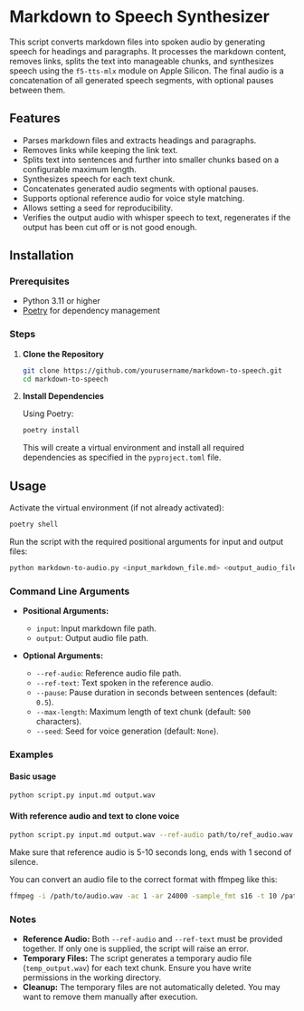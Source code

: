 # Markdown to Speech Synthesizer

This script converts markdown files into spoken audio by generating speech for headings and paragraphs. It processes the markdown content, removes links, splits the text into manageable chunks, and synthesizes speech using the `f5-tts-mlx` module on Apple Silicon. The final audio is a concatenation of all generated speech segments, with optional pauses between them.

## Features

- Parses markdown files and extracts headings and paragraphs.
- Removes links while keeping the link text.
- Splits text into sentences and further into smaller chunks based on a configurable maximum length.
- Synthesizes speech for each text chunk.
- Concatenates generated audio segments with optional pauses.
- Supports optional reference audio for voice style matching.
- Allows setting a seed for reproducibility.
- Verifies the output audio with whisper speech to text, regenerates if the output has been cut off or is not good enough.

## Installation

### Prerequisites

- Python 3.11 or higher
- [Poetry](https://python-poetry.org/docs/#installation) for dependency management

### Steps

1. **Clone the Repository**

   ```bash
   git clone https://github.com/yourusername/markdown-to-speech.git
   cd markdown-to-speech
   ```

2. **Install Dependencies**

   Using Poetry:

   ```bash
   poetry install
   ```

   This will create a virtual environment and install all required dependencies as specified in the `pyproject.toml` file.

## Usage

Activate the virtual environment (if not already activated):

```bash
poetry shell
```

Run the script with the required positional arguments for input and output files:

```bash
python markdown-to-audio.py <input_markdown_file.md> <output_audio_file.wav>
```

### Command Line Arguments

- **Positional Arguments:**
  - `input`: Input markdown file path.
  - `output`: Output audio file path.

- **Optional Arguments:**
  - `--ref-audio`: Reference audio file path.
  - `--ref-text`: Text spoken in the reference audio.
  - `--pause`: Pause duration in seconds between sentences (default: `0.5`).
  - `--max-length`: Maximum length of text chunk (default: `500` characters).
  - `--seed`: Seed for voice generation (default: `None`).

### Examples

#### Basic usage

```bash
python script.py input.md output.wav
```

#### With reference audio and text to clone voice

```bash
python script.py input.md output.wav --ref-audio path/to/ref_audio.wav --ref-text "Reference text."
```

Make sure that reference audio is 5-10 seconds long, ends with 1 second of silence.


You can convert an audio file to the correct format with ffmpeg like this:

```bash
ffmpeg -i /path/to/audio.wav -ac 1 -ar 24000 -sample_fmt s16 -t 10 /path/to/output_audio.wav
```

### Notes

- **Reference Audio:** Both `--ref-audio` and `--ref-text` must be provided together. If only one is supplied, the script will raise an error.
- **Temporary Files:** The script generates a temporary audio file (`temp_output.wav`) for each text chunk. Ensure you have write permissions in the working directory.
- **Cleanup:** The temporary files are not automatically deleted. You may want to remove them manually after execution.

